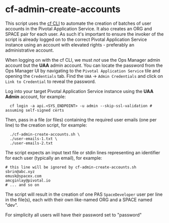 # cf-admin-create-accounts

This script uses the [cf CLI](https://docs.cloudfoundry.org/cf-cli/) to automate the creation of batches of user accounts in the Pivotal Application Service.  It also creates an ORG and SPACE pair for each user.  As such it's important to ensure the invoker of the script is already logged on to the correct Pivotal Application Service instance using an account with elevated rights - preferably an administrative account.

When logging on with the cf CLI, we must _not_ use the Ops Manager admin account but the **UAA** admin account.  You can locate the password from the Ops Manager UI by navigating to the `Pivotal Application Service` tile and opening the `Credentials` tab. Find the `UAA` -> `Admin Credentials` and click on `Link to Credential` to reveal the password.

Log into your target Pivotal Application Service instance using the **UAA Admin** account, for example:

```no-highlight
  cf login -a api.<SYS_ENDPOINT> -u admin --skip-ssl-validation # assuming self-signed certs
```

Then, pass in a file (or files) containing the required user emails (one per line) to the creation script, for example:

```no-highlight
  ./cf-admin-create-accounts.sh \
  ./user-emails-1.txt \
  ./user-emails-2.txt
```

The script expects an input text file or stdin lines representing an identifier for each user (typically an email), for example:

```no-highlight
# this line will be ignored by cf-admin-create-accounts.sh
sbrin@abc.xyz
emusk@spacex.com
amcginlay@pivotal.io
# ... and so on
```

The script will result in the creation of one PAS `SpaceDeveloper` user per line in the file(s), each with their own like-named ORG and a SPACE named "dev".

For simplicity all users will have their password set to "password"
